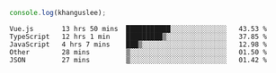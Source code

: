 ```js
console.log(khanguslee);
```

<!--START_SECTION:waka-->
```text
Vue.js       13 hrs 50 mins  ███████████░░░░░░░░░░░░░░   43.53 % 
TypeScript   12 hrs 1 min    █████████▒░░░░░░░░░░░░░░░   37.85 % 
JavaScript   4 hrs 7 mins    ███▒░░░░░░░░░░░░░░░░░░░░░   12.98 % 
Other        28 mins         ▒░░░░░░░░░░░░░░░░░░░░░░░░   01.50 % 
JSON         27 mins         ▒░░░░░░░░░░░░░░░░░░░░░░░░   01.42 % 
```
<!--END_SECTION:waka-->

<!--
**khanguslee/khanguslee** is a ✨ _special_ ✨ repository because its `README.md` (this file) appears on your GitHub profile.

Here are some ideas to get you started:

- 🔭 I’m currently working on ...
- 🌱 I’m currently learning ...
- 👯 I’m looking to collaborate on ...
- 🤔 I’m looking for help with ...
- 💬 Ask me about ...
- 📫 How to reach me: ...
- 😄 Pronouns: ...
- ⚡ Fun fact: ...
-->
